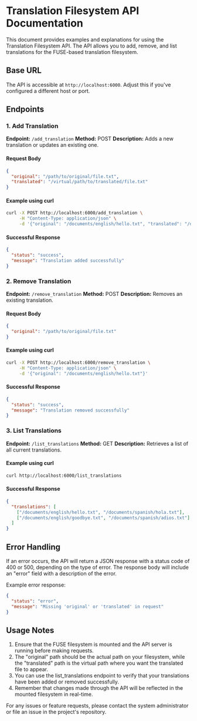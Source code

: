 # Translation Filesystem API Documentation

This document provides examples and explanations for using the Translation Filesystem API. The API allows you to add, remove, and list translations for the FUSE-based translation filesystem.

## Base URL

The API is accessible at `http://localhost:6000`. Adjust this if you've configured a different host or port.

## Endpoints

### 1. Add Translation

**Endpoint:** `/add_translation`
**Method:** POST
**Description:** Adds a new translation or updates an existing one.

#### Request Body

```json
{
  "original": "/path/to/original/file.txt",
  "translated": "/virtual/path/to/translated/file.txt"
}
```

#### Example using curl

```bash
curl -X POST http://localhost:6000/add_translation \
     -H "Content-Type: application/json" \
     -d '{"original": "/documents/english/hello.txt", "translated": "/documents/spanish/hola.txt"}'
```

#### Successful Response

```json
{
  "status": "success",
  "message": "Translation added successfully"
}
```

### 2. Remove Translation

**Endpoint:** `/remove_translation`
**Method:** POST
**Description:** Removes an existing translation.

#### Request Body

```json
{
  "original": "/path/to/original/file.txt"
}
```

#### Example using curl

```bash
curl -X POST http://localhost:6000/remove_translation \
     -H "Content-Type: application/json" \
     -d '{"original": "/documents/english/hello.txt"}'
```

#### Successful Response

```json
{
  "status": "success",
  "message": "Translation removed successfully"
}
```

### 3. List Translations

**Endpoint:** `/list_translations`
**Method:** GET
**Description:** Retrieves a list of all current translations.

#### Example using curl

```bash
curl http://localhost:6000/list_translations
```

#### Successful Response

```json
{
  "translations": [
    ["/documents/english/hello.txt", "/documents/spanish/hola.txt"],
    ["/documents/english/goodbye.txt", "/documents/spanish/adios.txt"]
  ]
}
```

## Error Handling

If an error occurs, the API will return a JSON response with a status code of 400 or 500, depending on the type of error. The response body will include an "error" field with a description of the error.

Example error response:

```json
{
  "status": "error",
  "message": "Missing 'original' or 'translated' in request"
}
```

## Usage Notes

1. Ensure that the FUSE filesystem is mounted and the API server is running before making requests.
2. The "original" path should be the actual path on your filesystem, while the "translated" path is the virtual path where you want the translated file to appear.
3. You can use the list_translations endpoint to verify that your translations have been added or removed successfully.
4. Remember that changes made through the API will be reflected in the mounted filesystem in real-time.

For any issues or feature requests, please contact the system administrator or file an issue in the project's repository.
